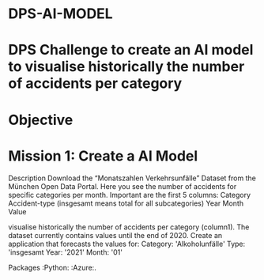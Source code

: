 # DPS-AI-MODEL
# DPS Challenge to create an AI model to visualise historically the number of accidents per category
# Objective
# Mission 1: Create a AI Model
Description
  Download the “Monatszahlen Verkehrsunfälle” Dataset from the München Open Data Portal. Here you see the number of accidents for specific categories per month. Important are the first 5 columns:
Category
    Accident-type (insgesamt means total for all subcategories)
    Year
    Month
    Value

visualise historically the number of accidents per category (column1). The dataset currently contains values until the end of 2020. Create an application that forecasts the values for:
  Category: 'Alkoholunfälle'
  Type: 'insgesamt
  Year: '2021'
  Month: '01'

Packages :Python: :Azure:.
